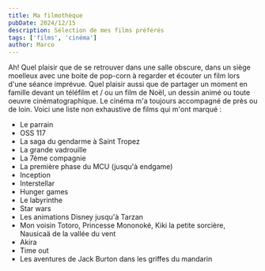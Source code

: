 ```yaml
---
title: Ma filmothèque
pubDate: 2024/12/15
description: Sélection de mes films préférés
tags: ['films', 'cinéma']
author: Marco
---
```


Ah! Quel plaisir que de se retrouver dans une salle obscure, dans un siège moelleux avec une boite de pop-corn
à regarder et écouter un film lors d'une séance imprévue. Quel plaisir aussi que de partager un moment en famille
devant un téléfilm et / ou un film de Noël, un dessin animé ou toute oeuvre cinématographique. Le cinéma m'a toujours 
accompagné de près ou de loin. Voici une liste non exhaustive de films qui m'ont marqué : 

- Le parrain
- OSS 117
- La saga du gendarme à Saint Tropez
- La grande vadrouille
- La 7ème compagnie
- La première phase du MCU (jusqu'à endgame)
- Inception
- Interstellar
- Hunger games
- Le labyrinthe
- Star wars
- Les animations Disney jusqu'à Tarzan
- Mon voisin Totoro, Princesse Mononoké, Kiki la petite sorcière, Nausicaä de la vallée du vent
- Akira
- Time out
- Les aventures de Jack Burton dans les griffes du mandarin
